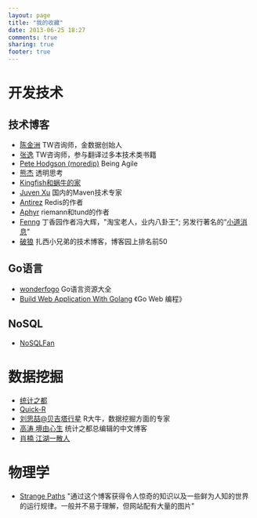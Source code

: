 ```yaml
---
layout: page
title: "我的收藏"
date: 2013-06-25 18:27
comments: true
sharing: true
footer: true
---
```


开发技术
========

技术博客
--------

* [陈金洲](http://michael.nona.name/) TW咨询师，金数据创始人
* [张逸](http://agiledon.github.com/) TW咨询师，参与翻译过多本技术类书籍
* [Pete Hodgson (moredip)](http://blog.thepete.net/) Being Agile
* [熊杰](http://gigix.thoughtworkers.org/) 透明思考
* [Kingfish和蜗牛的家](http://www.niufish.com/)
* [Juven Xu](http://www.juvenxu.com/) 国内的Maven技术专家
* [Antirez](http://antirez.com/latest/0) Redis的作者
* [Aphyr](http://aphyr.com/) riemann和tund的作者
* [Fenng](http://dbanotes.net/) 丁香园作者冯大辉，"淘宝老人，业内八卦王"; 另发行著名的“[小道消息](http://hutu.me/)”
* [破狼](http://www.cnblogs.com/whitewolf/) 扎西小兄弟的技术博客，博客园上排名前50

Go语言
------

* [wonderfogo](https://github.com/wonderfo/wonderfogo/wiki) Go语言资源大全
* [Build Web Application With Golang](https://github.com/astaxie/build-web-application-with-golang) 《Go Web 编程》

NoSQL
-----

* [NoSQLFan](http://blog.nosqlfan.com/)

数据挖掘
========

* [统计之都](http://cos.name/)
* [Quick-R](http://www.statmethods.net/)
* [刘思喆@贝吉塔行星](http://www.bjt.name/) R大牛，数据挖掘方面的专家
* [高涛 境由心生](http://www.gaotao.name/cn/) 统计之都总编辑的中文博客
* [肖楠 江湖一散人](http://www.road2stat.com/cn/)

物理学
======

* [Strange Paths](http://strangepaths.com/en) "通过这个博客获得令人惊奇的知识以及一些鲜为人知的世界的运行规律。一般并不易于理解，但网站配有大量的图片"

